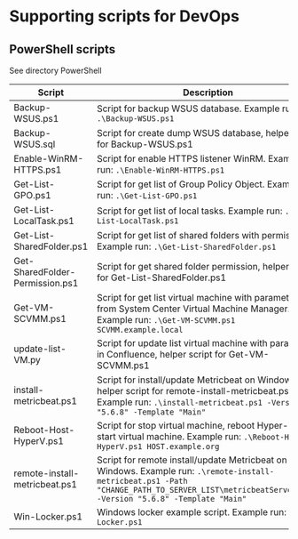 # Supporting scripts for DevOps  

## PowerShell scripts  
See directory PowerShell  

|Script|Description|
|---|---|
|Backup-WSUS.ps1|Script for backup WSUS database. Example run: `.\Backup-WSUS.ps1`|
|Backup-WSUS.sql|Script for create dump WSUS database, helper script for Backup-WSUS.ps1|
|Enable-WinRM-HTTPS.ps1|Script for enable HTTPS listener WinRM. Example run: `.\Enable-WinRM-HTTPS.ps1`|
|Get-List-GPO.ps1|Script for get list of Group Policy Object. Example run: `.\Get-List-GPO.ps1`|
|Get-List-LocalTask.ps1|Script for get list of local tasks. Example run: `.\Get-List-LocalTask.ps1`|
|Get-List-SharedFolder.ps1|Script for get list of shared folders with permissions. Example run: `.\Get-List-SharedFolder.ps1`|
|Get-SharedFolder-Permission.ps1|Script for get shared folder permission, helper script for Get-List-SharedFolder.ps1|
|Get-VM-SCVMM.ps1|Script for get list virtual machine with parameters from System Center Virtual Machine Manager. Example run: `.\Get-VM-SCVMM.ps1 SCVMM.example.local`|
|update-list-VM.py|Script for update list virtual machine with parameters in Confluence, helper script for Get-VM-SCVMM.ps1|
|install-metricbeat.ps1|Script for install/update Metricbeat on Windows, helper script for remote-install-metricbeat.ps1. Example run: `.\install-metricbeat.ps1 -Version "5.6.8" -Template "Main"`|
|Reboot-Host-HyperV.ps1|Script for stop virtual machine, reboot Hyper-V host, start virtual machine. Example run: `.\Reboot-Host-HyperV.ps1 HOST.example.org`|
|remote-install-metricbeat.ps1|Script for remote install/update Metricbeat on Windows. Example run: `.\remote-install-metricbeat.ps1 -Path "CHANGE_PATH_TO_SERVER_LIST\metricbeatServer.txt" -Version "5.6.8" -Template "Main"`|
|Win-Locker.ps1|Windows locker example script. Example run: `.\Win-Locker.ps1`|